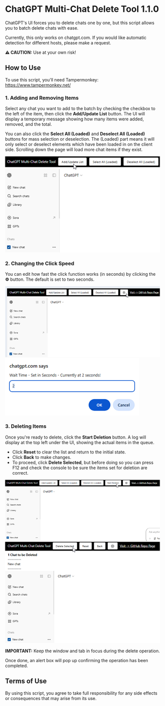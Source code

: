 # ChatGPT Multi-Chat Delete Tool 1.1.0

ChatGPT's UI forces you to delete chats one by one, but this script allows you to batch delete chats with ease.

Currently, this only works on chatgpt.com. If you would like automatic detection for different hosts, please make a request.

**⚠️ CAUTION:**
Use at your own risk!


## How to Use

To use this script, you'll need Tampermonkey: https://www.tampermonkey.net/

### 1. Adding and Removing Items

Select any chat you want to add to the batch by checking the checkbox to the left of the item, then click the **Add/Update List** button. The UI will display a temporary message showing how many items were added, removed, and the total.

You can also click the **Select All (Loaded)** and **Deselect All (Loaded)** buttons for mass selection or deselection. The (Loaded) part means it will only select or deselect elements which have been loaded in on the client side. Scrolling down the page will load more chat items if they exist.

![1](images/1.png)


### 2. Changing the Click Speed

You can edit how fast the click function works (in seconds) by clicking the **⚙️** button. The default is set to two seconds.

![2a](images/2a.png)  
![2b](images/2b.png)


### 3. Deleting Items

Once you're ready to delete, click the **Start Deletion** button. A log will display at the top left under the UI, showing the actual items in the queue.  
- Click **Reset** to clear the list and return to the initial state.  
- Click **Back** to make changes.  
- To proceed, click **Delete Selected**, but before doing so you can press F12 and check the console to be sure the items set for deletion are correct.

![3a](images/3a.png)
![3b](images/3b.png)

**IMPORTANT:**
Keep the window and tab in focus during the delete operation.

Once done, an alert box will pop up confirming the operation has been completed.


## Terms of Use
By using this script, you agree to take full responsibility for any side effects or consequences that may arise from its use.